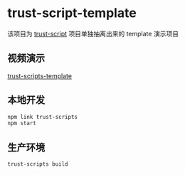# trust-script-template

该项目为 [trust-script](https://gitlab.com/BeAce/trust-scripts-template) 项目单独抽离出来的 template 演示项目

## 视频演示

[trust-scripts-template](https://v.youku.com/v_show/id_XNDI0MTYxNTI1Mg==.html?spm=a2h3j.8428770.3416059.1)

## 本地开发

```sh
npm link trust-scripts
npm start
```

## 生产环境

```sh
trust-scripts build
```
